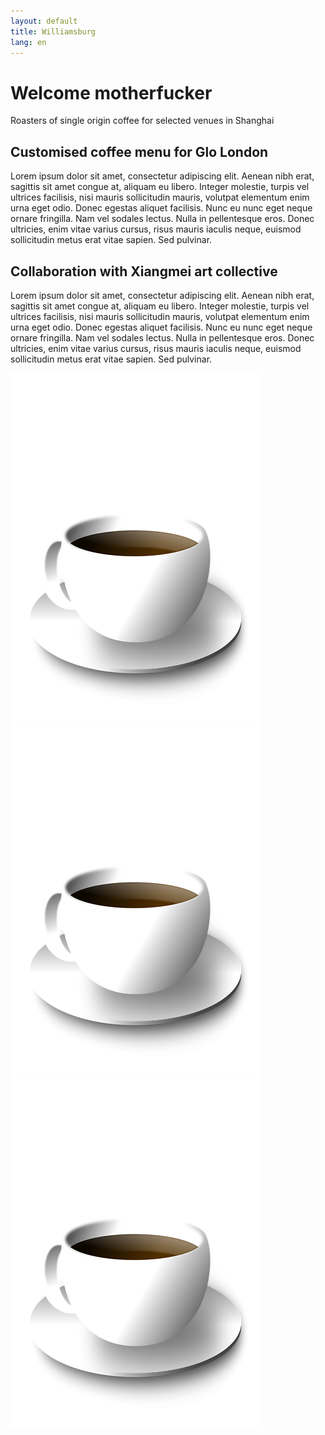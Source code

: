 ```yaml
---
layout: default
title: Williamsburg
lang: en
---
```




<div id="intro"  class="center">
    <h1>Welcome motherfucker</h1>
    <p>Roasters of single origin coffee for selected venues in Shanghai</p>
</div> 


<div id="glo" class="float-right"  >
  <h2>Customised coffee menu for Glo London</h2>
  <p>Lorem ipsum dolor sit amet, consectetur adipiscing elit. Aenean nibh erat, sagittis sit amet congue at, aliquam eu libero. Integer molestie, turpis vel ultrices facilisis, nisi mauris sollicitudin mauris, volutpat elementum enim urna eget odio. Donec egestas aliquet facilisis. Nunc eu nunc eget neque ornare fringilla. Nam vel sodales lectus. Nulla in pellentesque eros. Donec ultricies, enim vitae varius cursus, risus mauris iaculis neque, euismod sollicitudin metus erat vitae sapien. Sed pulvinar.</p>
</div>

<div id="miss-shanghai" class="float-left" >
  <h2>Collaboration with Xiangmei art collective</h2>
  <p>Lorem ipsum dolor sit amet, consectetur adipiscing elit. Aenean nibh erat, sagittis sit amet congue at, aliquam eu libero. Integer molestie, turpis vel ultrices facilisis, nisi mauris sollicitudin mauris, volutpat elementum enim urna eget odio. Donec egestas aliquet facilisis. Nunc eu nunc eget neque ornare fringilla. Nam vel sodales lectus. Nulla in pellentesque eros. Donec ultricies, enim vitae varius cursus, risus mauris iaculis neque, euismod sollicitudin metus erat vitae sapien. Sed pulvinar.</p>
</div>

<div id="cup-1" class="cup stellar" data-stellar-ratio="0.7" >
  <img src="images/cup.png"/>
</div>

<div id="cup-2" class="cup stellar" data-stellar-ratio="0.5" >
  <img src="images/cup.png"/>
</div>

<div id="cup-3" class="cup stellar" data-stellar-ratio="0.3">
  <img src="images/cup.png"/>
</div>


